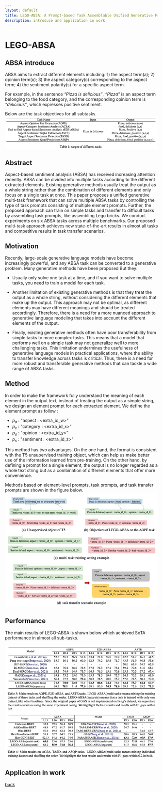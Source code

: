 ```yaml
---
layout: default
title: LEGO-ABSA: A Prompt-based Task Assemblable Unified Generative Framework for Multi-task Aspect-based Sentiment Analysis
description: introduce and application in work
---
```


# LEGO-ABSA

## ABSA introduce

ABSA aims to extract different elements including: 1) the aspect term(a); 2) opinion term(o); 3) the aspect category(c) corresponding to the aspect term; 4) the sentiment polarity(s) for a specific aspect term. 

For example, in the sentence *“Pizza is delicious”*, *“Pizza”* is an aspect term belonging to the food category, and the corresponding opinion term is *“delicious”*, which expresses positive sentiment.

Below are the task objectives for all subtasks.
![Link](figure/ABSA-task-introduce.jpg)

## Abstract

Aspect-based sentiment analysis (ABSA) has received increasing attention recently. ABSA can be divided into multiple tasks according to the different extracted elements. Existing generative methods usually treat the output as a whole string rather than the combination of different elements and only focus on a single task at once. This paper proposes a unified generative multi-task framework that can solve multiple ABSA tasks by controlling the type of task prompts consisting of multiple element prompts. Further, the proposed approach can train on simple tasks and transfer to difficult tasks by assembling task prompts, like assembling Lego bricks. We conduct experiments on six ABSA tasks across multiple benchmarks. Our proposed multi-task approach achieves new state-of-the-art results in almost all tasks and competitive results in task transfer scenarios.

## Motivation

Recently, large-scale generative language models have become increasingly powerful, and any ABSA task can be converted to a generative problem. Many generative methods have been proposed But they:

- Usually only solve one task at a time, and if you want to solve multiple tasks, you need to train a model for each task.

- Another limitation of existing generative methods is that they treat the output as a whole string, without considering the different elements that make up the output. This approach may not be optimal, as different elements may have different meanings and should be treated accordingly. Therefore, there is a need for a more nuanced approach to generative language modeling that takes into account the different elements of the output.

- Finally, existing generative methods often have poor transferability from simple tasks to more complex tasks. This means that a model that performs well on a simple task may not generalize well to more challenging tasks. This limitation undermines the usefulness of generative language models in practical applications, where the ability to transfer knowledge across tasks is critical. Thus, there is a need for more robust and transferable generative methods that can tackle a wide range of ABSA tasks.

## Method

In order to make the framework fully understand the meaning of each element in the output text, instead of treating the output as a simple string, we design an element prompt for each extracted element. We define the element prompt as follow :

- $p_a$ : "aspect : <extra_id_w>"
- $p_c$ : "category : <extra_id_x>"
- $p_o$ : "opinion : <extra_id_y>"
- $p_s$ : "sentiment : <extra_id_z>"

This method has two advantages. On the one hand, the format is consistent with the T5 unsupervised training object, which can help us make better use of the information learned from pre-training. On the other hand, by defining a prompt for a single element, the output is no longer regarded as a whole text string but as a combination of different elements that offer more convenience.

Methods based on element-level prompts, task prompts, and task transfer prompts are shown in the figure below.
![Link](../figure/LEGO-ABSA-method.jpg)

## Performance

The main results of LEGO-ABSA is shown below which achieved SoTA performance in almost all sub-tasks.

![Link](../figure/LEGO-ABSA-performance.jpg)


## Application in work

[back](./)
